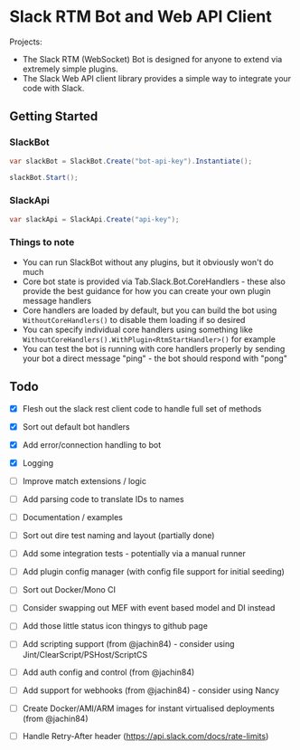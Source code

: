 # Slack RTM Bot and Web API Client

Projects:  
- The Slack RTM (WebSocket) Bot is designed for anyone to extend via extremely simple plugins.  
- The Slack Web API client library provides a simple way to integrate your code with Slack.

## Getting Started

### SlackBot  
```cs
var slackBot = SlackBot.Create("bot-api-key").Instantiate();

slackBot.Start();
```

### SlackApi  
```cs
var slackApi = SlackApi.Create("api-key");
```

### Things to note  
- You can run SlackBot without any plugins, but it obviously won't do much  
- Core bot state is provided via Tab.Slack.Bot.CoreHandlers - these also provide the best guidance for how you can create your own plugin message handlers  
- Core handlers are loaded by default, but you can build the bot using `WithoutCoreHandlers()` to disable them loading if so desired  
- You can specify individual core handlers using something like `WithoutCoreHandlers().WithPlugin<RtmStartHandler>()` for example   
- You can test the bot is running with core handlers properly by sending your bot a direct message "ping" - the bot should respond with "pong" 

## Todo
- [x] Flesh out the slack rest client code to handle full set of methods  
- [x] Sort out default bot handlers  
- [x] Add error/connection handling to bot  
- [x] Logging  
- [ ] Improve match extensions / logic  
- [ ] Add parsing code to translate IDs to names  
- [ ] Documentation / examples  
- [ ] Sort out dire test naming and layout (partially done)  
- [ ] Add some integration tests - potentially via a manual runner
- [ ] Add plugin config manager (with config file support for initial seeding)  
- [ ] Sort out Docker/Mono CI  
- [ ] Consider swapping out MEF with event based model and DI instead  
- [ ] Add those little status icon thingys to github page  
- [ ] Add scripting support (from @jachin84) - consider using Jint/ClearScript/PSHost/ScriptCS  
- [ ] Add auth config and control (from @jachin84)  
- [ ] Add support for webhooks (from @jachin84) - consider using Nancy  
- [ ] Create Docker/AMI/ARM images for instant virtualised deployments (from @jachin84)  
- [ ] Handle Retry-After header (https://api.slack.com/docs/rate-limits)  

